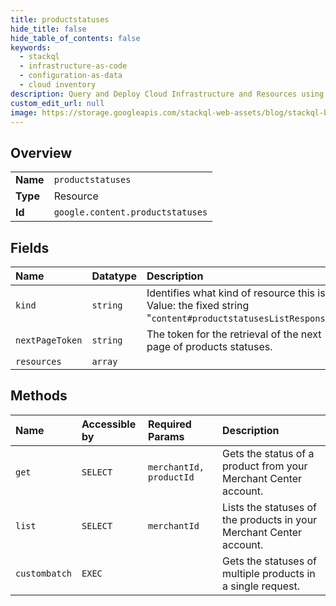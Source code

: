 ```yaml
---
title: productstatuses
hide_title: false
hide_table_of_contents: false
keywords:
  - stackql
  - infrastructure-as-code
  - configuration-as-data
  - cloud inventory
description: Query and Deploy Cloud Infrastructure and Resources using SQL
custom_edit_url: null
image: https://storage.googleapis.com/stackql-web-assets/blog/stackql-blog-post-featured-image.png
---
```

  
    

## Overview
<table><tbody>
<tr><td><b>Name</b></td><td><code>productstatuses</code></td></tr>
<tr><td><b>Type</b></td><td>Resource</td></tr>
<tr><td><b>Id</b></td><td><code>google.content.productstatuses</code></td></tr>
</tbody></table>

## Fields
| Name | Datatype | Description |
|:-----|:---------|:------------|
| `kind` | `string` | Identifies what kind of resource this is. Value: the fixed string "`content#productstatusesListResponse`". |
| `nextPageToken` | `string` | The token for the retrieval of the next page of products statuses. |
| `resources` | `array` |  |
## Methods
| Name | Accessible by | Required Params | Description |
|:-----|:--------------|:----------------|:------------|
| `get` | `SELECT` | `merchantId, productId` | Gets the status of a product from your Merchant Center account. |
| `list` | `SELECT` | `merchantId` | Lists the statuses of the products in your Merchant Center account. |
| `custombatch` | `EXEC` |  | Gets the statuses of multiple products in a single request. |
